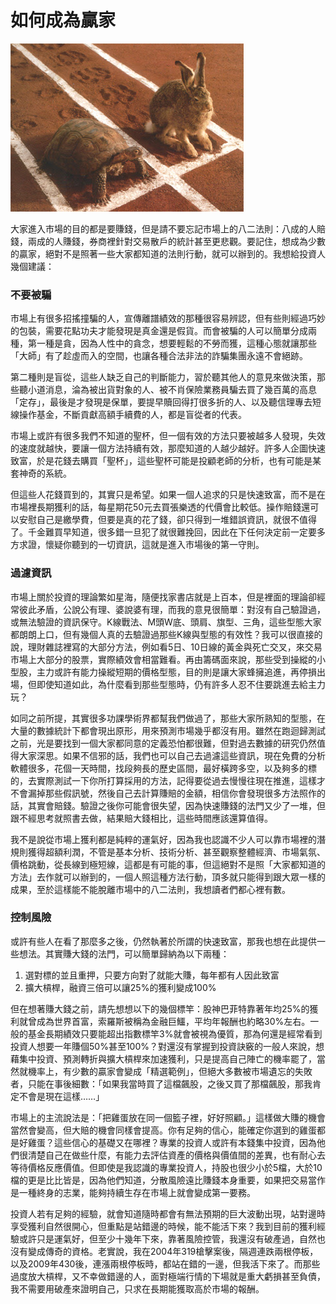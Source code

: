 # 如何成為贏家

![&#x9F9C;&#x5154;&#x8CFD;&#x8DD1;&#x8AB0;&#x6703;&#x8D0F;&#xFF1F;](../.gitbook/assets/turtle-race.jpeg)

大家進入市場的目的都是要賺錢，但是請不要忘記市場上的八二法則：八成的人賠錢，兩成的人賺錢，券商裡針對交易散戶的統計甚至更悲觀。要記住，想成為少數的贏家，絕對不是照著一些大家都知道的法則行動，就可以辦到的。我想給投資人幾個建議：

### 不要被騙

市場上有很多招搖撞騙的人，宣傳離譜績效的那種很容易辨認，但有些則經過巧妙的包裝，需要花點功夫才能發現是真金還是假貨。而會被騙的人可以簡單分成兩種，第一種是貪，因為人性中的貪念，想要輕鬆的不勞而獲，這種心態就讓那些「大師」有了趁虛而入的空間，也讓各種合法非法的詐騙集團永遠不會絕跡。

第二種則是盲從，這些人缺乏自己的判斷能力，習於聽其他人的意見來做決策，那些聽小道消息，淪為被出貨對象的人、被不肖保險業務員騙去買了幾百萬的高息「定存」，最後是才發現是保單，要提早贖回得打很多折的人、以及聽信理專去短線操作基金，不斷貢獻高額手續費的人，都是盲從者的代表。

市場上或許有很多我們不知道的聖杯，但一個有效的方法只要被越多人發現，失效的速度就越快，要讓一個方法持續有效，那麼知道的人越少越好。許多人企圖快速致富，於是花錢去購買「聖杯」，這些聖杯可能是投顧老師的分析，也有可能是某套神奇的系統。

但這些人花錢買到的，其實只是希望。如果一個人追求的只是快速致富，而不是在市場裡長期獲利的話，每星期花50元去買張樂透的代價會比較低。操作賠錢還可以安慰自己是繳學費，但要是真的花了錢，卻只得到一堆錯誤資訊，就很不值得了。千金難買早知道，很多錯一旦犯了就很難挽回，因此在下任何決定前一定要多方求證，懷疑你聽到的一切資訊，這就是進入市場後的第一守則。

### 過濾資訊

市場上關於投資的理論繁如星海，隨便找家書店就是上百本，但是裡面的理論卻經常彼此矛盾，公說公有理、婆說婆有理，而我的意見很簡單：對沒有自己驗證過，或無法驗證的資訊保守。K線戰法、M頭W底、頭肩、旗型、三角，這些型態大家都朗朗上口，但有幾個人真的去驗證過那些K線與型態的有效性？我可以很直接的說，理財雜誌裡寫的大部分方法，例如看5日、10日線的黃金與死亡交叉，來交易市場上大部分的股票，實際績效會相當難看。再由籌碼面來說，那些受到操縱的小型股，主力或許有能力操縱短期的價格型態，目的則是讓大家蜂擁追進，再停損出場，但即使知道如此，為什麼看到那些型態時，仍有許多人忍不住要跳進去給主力玩？

如同之前所提，其實很多功課學術界都幫我們做過了，那些大家所熟知的型態，在大量的數據統計下都會現出原形，用來預測市場幾乎都沒有用。雖然在跑迴歸測試之前，光是要找到一個大家都同意的定義恐怕都很難，但對過去數據的研究仍然值得大家深思。如果不信邪的話，我們也可以自己去過濾這些資訊，現在免費的分析軟體很多，花個一天時間，找段夠長的歷史區間，最好橫跨多空，以及夠多的標的，去實際測試一下你所打算採用的方法，記得要從過去慢慢往現在推進，這樣才不會漏掉那些假訊號，然後自己去計算賺賠的金額，相信你會發現很多方法照作的話，其實會賠錢。驗證之後你可能會很失望，因為快速賺錢的法門又少了一堆，但跟不經思考就照書去做，結果賠大錢相比，這些時間應該還算值得。

我不是說從市場上獲利都是純粹的運氣好，因為我也認識不少人可以靠市場裡的潛規則獲得超額利潤，不管是基本分析、技術分析、甚至觀察整體經濟、市場氣氛、價格跳動，從長線到極短線，這都是有可能的事，但這絕對不是照「大家都知道的方法」去作就可以辦到的，一個人照這種方法行動，頂多就只能得到跟大眾一樣的成果，至於這樣能不能脫離市場中的八二法則，我想讀者們都心裡有數。

### 控制風險

或許有些人在看了那麼多之後，仍然執著於所謂的快速致富，那我也想在此提供一些想法。其實賺大錢的法門，可以簡單歸納為以下兩種：

1. 選對標的並且重押，只要方向對了就能大賺，每年都有人因此致富
2. 擴大槓桿，融資三倍可以讓25%的獲利變成100%

但在想著賺大錢之前，請先想想以下的幾個標竿：股神巴菲特靠著年均25%的獲利就曾成為世界首富，索羅斯被稱為金融巨鱷，平均年報酬也約略30%左右。一般的基金長期績效只要能超出指數標竿3%就會被視為優質，那為何還是經常看到投資人想要一年賺個50%甚至100%？對還沒有掌握到投資訣竅的一般人來說，想藉集中投資、預測轉折與擴大槓桿來加速獲利，只是提高自己陣亡的機率罷了，當然就機率上，有少數的贏家會變成「精選範例」，但絕大多數被市場遺忘的失敗者，只能在事後細數：「如果我當時買了這檔飆股，之後又買了那檔飆股，那我肯定不會是現在這樣……」

市場上的主流說法是：「把雞蛋放在同一個籃子裡，好好照顧。」這樣做大賺的機會當然會變高，但大賠的機會同樣會提高。你有足夠的信心，能確定你選到的雞蛋都是好雞蛋？這些信心的基礎又在哪裡？專業的投資人或許有本錢集中投資，因為他們很清楚自己在做些什麼，有能力去評估資產的價格與價值間的差異，也有耐心去等待價格反應價值。但即使是我認識的專業投資人，持股也很少小於5檔，大於10檔的更是比比皆是，因為他們知道，分散風險遠比賺錢本身重要，如果把交易當作是一種終身的志業，能夠持續生存在市場上就會變成第一要務。

投資人若有足夠的經驗，就會知道隨時都會有無法預期的巨大波動出現，站對邊時享受獲利自然很開心，但重點是站錯邊的時候，能不能活下來？我到目前的獲利經驗或許只是運氣好，但至少十幾年下來，靠著風險控管，我還沒有破產過，自然也沒有變成傳奇的資格。老實說，我在2004年319槍擊案後，隔週連跌兩根停板，以及2009年430後，連漲兩根停板時，都站在錯的一邊，但我活下來了。而那些過度放大槓桿，又不幸做錯邊的人，面對極端行情的下場就是重大虧損甚至負債，我不需要用破產來證明自己，只求在長期能獲取高於市場的報酬。


